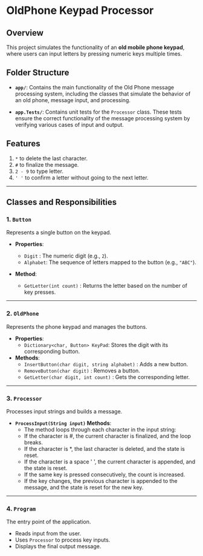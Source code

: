 # OldPhone Keypad Processor

## Overview

This project simulates the functionality of an **old mobile phone keypad**, where users can input letters by pressing numeric keys multiple times.

## Folder Structure

- **`app/`**: Contains the main functionality of the Old Phone message processing system, including the classes that simulate the behavior of an old phone, message input, and processing.
  
- **`app.Tests/`**: Contains unit tests for the `Processor` class. These tests ensure the correct functionality of the message processing system by verifying various cases of input and output.

## Features

1. `*` to delete the last character.
2. `#` to finalize the message.
3. `2 - 9` to type letter.
4. `' '` to confirm a letter without going to the next letter.
---

## Classes and Responsibilities

### 1. `Button`  
Represents a single button on the keypad.

- **Properties**:  
   - `Digit` : The numeric digit (e.g., `2`).  
   - `Alphabet`: The sequence of letters mapped to the button (e.g., `"ABC"`).  

- **Method**:  
   - `GetLetter(int count)` : Returns the letter based on the number of key presses.

---

### 2. `OldPhone`  
Represents the phone keypad and manages the buttons.
- **Properties**:
   - `Dictionary<char, Button> KeyPad`: Stores the digit with its corresponding button.
- **Methods**:  
   - `InsertButton(char digit, string alphabet)` : Adds a new button.  
   - `RemoveButton(char digit)` : Removes a button.  
   - `GetLetter(char digit, int count)` : Gets the corresponding letter.

---

### 3. `Processor`  
Processes input strings and builds a message.

- **`ProcessInput(String input)` Methods**:  
    - The method loops through each character in the input string:
    - If the character is #, the current character is finalized, and the loop breaks.
    - If the character is *, the last character is deleted, and the state is reset.
    - If the character is a space ' ', the current character is appended, and the state is reset.
    - If the same key is pressed consecutively, the count is increased.
    - If the key changes, the previous character is appended to the message, and the state is reset for the new key.

---

### 4. `Program`  
The entry point of the application.

- Reads input from the user.  
- Uses `Processor` to process key inputs.  
- Displays the final output message.
